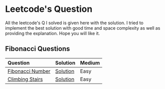 # Leetcode's Question
All the leetcode's Q I solved is given here with the solution. I tried to implement the best solution with good time and space complexity as well as providing the explanation. Hope you will like it.



##                  Fibonacci Questions

|   Question  |  Solution   | Medium |
| :-----------| :---------- | :------|
| [Fibonacci Number](https://leetcode.com/problems/fibonacci-number/) | [Solution](https://leetcode.com/problems/fibonacci-number/solutions/3530393/lru-cache-explanation/) | Easy
|[Climbing Stairs](https://leetcode.com/problems/climbing-stairs/)  | [Solution](https://leetcode.com/problems/climbing-stairs/solutions/3529601/explanation-via-practical-example/?orderBy=most_votes) | Easy